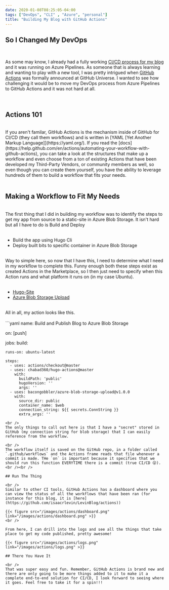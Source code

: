```yaml
---
date: 2020-01-08T08:25:05-04:00
tags: ["DevOps", "CLI" , "Azure", "personal"]
title: "Building My Blog with GitHub Actions"
---
```


## So I Changed My DevOps

<br />

As some may know, I already had a fully working [CI/CD process for my blog](/post/building-blog) and it was running on Azure Pipelines. As someone that is always learning and wanting to play with a new tool, I was pretty intrigued when [GitHub Actions](https://github.com/features/actions) was formally announced at GitHub Universe. I wanted to see how challenging it would be to move my DevOps process from Azure Pipelines to GitHub Actions and it was not hard at all.

<br />

## Actions 101

<br />
If you aren't familar, GitHub Actions is the mechanism inside of GitHub for CI/CD (they call them workflows) and is written in [YAML [Yet Another Markup Language]](https://yaml.org/). If you read the [docs](https://help.github.com/en/actions/automating-your-workflow-with-github-actions), you can take a look at the structures that make up a workflow and even choose from a ton of existing Actions that have been developed my Third-Party Vendors, or community members as well, so even though you can create them yourself, you have the ability to leverage hundreds of them to build a workflow that fits your needs.
<br /><br />

## Making a Workflow to Fit My Needs

<br />
The first thing that I did in building my workflow was to identify the steps to get my app from source to a static-site in Azure Blob Storage. It isn't hard but all I have to do is Build and Deploy
<br /><br />

 - Build the app using Hugo Cli
 - Deploy built bits to specific container in Azure Blob Storage

<br />
Way to simple here, so now that I have this, I need to determine what I need in my workflow to complete this. Funny enough both these steps exist as created Actions in the Marketplace, so I then just need to specify when this Action runs and what platform it runs on (in my case Ubuntu).
<br /><br />

- [Hugo-Site](https://github.com/marketplace/actions/hugo-site)
- [Azure Blob Storage Upload](https://github.com/marketplace/actions/azure-blob-storage-upload)

<br />
All in all, my action looks like this.
<br /><br />
```yaml
name: Build and Publish Blog to Azure Blob Storage

on: [push]

jobs:
  build:

    runs-on: ubuntu-latest

    steps:
      - uses: actions/checkout@master
      - uses: chabad360/hugo-actions@master
        with:
          buildPath: 'public'
          hugoVersion: ''
          args: ''
      - uses: bacongobbler/azure-blob-storage-upload@v1.0.0
        with:
          source_dir: public
          container_name: $web
          connection_string: ${{ secrets.ConnString }}
          extra_args: ''

```
<br />
The only things to call out here is that I have a "secret" stored in GitHub (my connection string for blob storage) that I can easily reference from the workflow.

<br />
The workflow itself is saved on the GitHub repo, in a folder called `.github/workflows` and the Actions frame reads that file whenever a commit is made. THe `on` is important because it specifies that we should run this function EVERYTIME there is a commit (true CI/CD 😜).
<br /><br />

## Run The Thing

<br />
Similar to other CI tools, GitHub Actions has a dashboard where you can view the status of all the workflows that have been ran (for instance for this blog, it is [here](https://github.com/isaacrlevin/LevinBlog/actions))

{{< figure src="/images/actions/dashboard.png" link="/images/actions/dashboard.png" >}}
<br />

From here, I can drill into the logs and see all the things that take place to get my code published, pretty awesome!

{{< figure src="/images/actions/logs.png" link="/images/actions/logs.png" >}}

## There You Have It

<br />
That was super easy and fun. Remember, GitHub Actions is brand new and there are only going to be more things added to it to make it a complete end-to-end solution for CI/CD, I look forward to seeing where it goes. Feel free to take it for a spin!!!